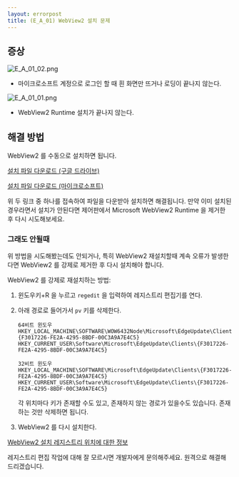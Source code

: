 ```yaml
---
layout: errorpost
title: (E_A_01) WebView2 설치 문제
---
```


## 증상

![E_A_01_02.png]({{site.url}}/assets/E_A_01_02.png)

- 마이크로소프트 계정으로 로그인 할 때 흰 화면만 뜨거나 로딩이 끝나지 않는다.

![E_A_01_01.png]({{site.url}}/assets/E_A_01_01.png)

- WebView2 Runtime 설치가 끝나지 않는다.

## 해결 방법

WebView2 를 수동으로 설치하면 됩니다.

[설치 파일 다운로드 (구글 드라이브)](https://drive.google.com/file/d/1oUURfWVYvsuqqaiTTU8fbZUoLG4DrETU/view?usp=sharing)

[설치 파일 다운로드 (마이크로소프트)](https://go.microsoft.com/fwlink/p/?LinkId=2124703)

위 두 링크 중 하나를 접속하여 파일을 다운받아 설치하면 해결됩니다. 만약 이미 설치된 경우라면서 설치가 안된다면 제어판에서 Microsoft WebView2 Runtime 을 제거한 후 다시 시도해보세요. 

### 그래도 안될때

위 방법을 시도해봤는데도 안되거나, 특히 WebView2 재설치할때 계속 오류가 발생한다면 WebView2 를 강제로 제거한 후 다시 설치해야 합니다. 

WebView2 를 강제로 재설치하는 방법:

1. 윈도우키+R 을 누르고 `regedit` 을 입력하여 레지스트리 편집기를 연다.
2. 아래 경로로 들어가서 `pv` 키를 삭제한다.

    ```
    64비트 윈도우
    HKEY_LOCAL_MACHINE\SOFTWARE\WOW6432Node\Microsoft\EdgeUpdate\Clients\{F3017226-FE2A-4295-8BDF-00C3A9A7E4C5}
    HKEY_CURRENT_USER\Software\Microsoft\EdgeUpdate\Clients\{F3017226-FE2A-4295-8BDF-00C3A9A7E4C5}
    ```

    ```
    32비트 윈도우
    HKEY_LOCAL_MACHINE\SOFTWARE\Microsoft\EdgeUpdate\Clients\{F3017226-FE2A-4295-8BDF-00C3A9A7E4C5}
    HKEY_CURRENT_USER\Software\Microsoft\EdgeUpdate\Clients\{F3017226-FE2A-4295-8BDF-00C3A9A7E4C5}
    ```
    
    각 위치마다 키가 존재할 수도 있고, 존재하지 않는 경로가 있을수도 있습니다. 존재하는 것만 삭제하면 됩니다.

3. WebView2 를 다시 설치한다.

[WebView2 설치 레지스트리 위치에 대한 정보](https://docs.microsoft.com/en-us/microsoft-edge/webview2/concepts/distribution)

레지스트리 편집 작업에 대해 잘 모르시면 개발자에게 문의해주세요. 원격으로 해결해 드리겠습니다. 
